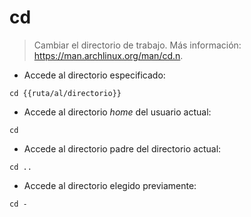 # cd

> Cambiar el directorio de trabajo.
> Más información: <https://man.archlinux.org/man/cd.n>.

- Accede al directorio especificado:

`cd {{ruta/al/directorio}}`

- Accede al directorio *home* del usuario actual:

`cd`

- Accede al directorio padre del directorio actual:

`cd ..`

- Accede al directorio elegido previamente:

`cd -`
